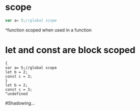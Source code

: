 # scope
```js
var a= 5;//global scope
```
^function scoped when used in a function

# let and const are block scoped
```
{
var a= 5;//global scope
let b = 2;
const c = 3;
}
let b = 2;
const c = 3;
^undefined
```


#Shadowing...